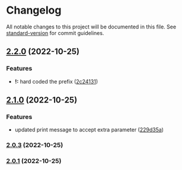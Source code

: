 # Changelog

All notable changes to this project will be documented in this file. See [standard-version](https://github.com/conventional-changelog/standard-version) for commit guidelines.

## [2.2.0](https://github.com-personal/Manjuanand021/conventional-commits/compare/v2.1.0...v2.2.0) (2022-10-25)


### Features

* **!:** hard coded the prefix ([2c24131](https://github.com-personal/Manjuanand021/conventional-commits/commit/2c24131fb7402d9dcf86d370a528d54e256fe205))

## [2.1.0](https://github.com-personal/Manjuanand021/conventional-commits/compare/v2.0.3...v2.1.0) (2022-10-25)


### Features

* updated print message to accept extra parameter ([229d35a](https://github.com-personal/Manjuanand021/conventional-commits/commit/229d35a7fc057089276291e159ef22e245b7b981))

### [2.0.3](https://github.com-personal/Manjuanand021/conventional-commits/compare/v2.0.2...v2.0.3) (2022-10-25)

### [2.0.1](https://github.com-personal/Manjuanand021/conventional-commits/compare/v2.0.0...v2.0.1) (2022-10-25)
